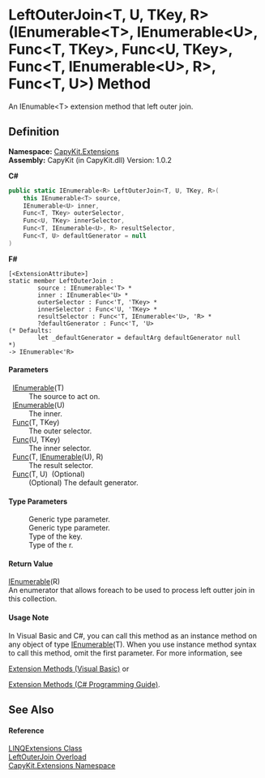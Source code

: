 # LeftOuterJoin&lt;T, U, TKey, R&gt;(IEnumerable&lt;T&gt;, IEnumerable&lt;U&gt;, Func&lt;T, TKey&gt;, Func&lt;U, TKey&gt;, Func&lt;T, IEnumerable&lt;U&gt;, R&gt;, Func&lt;T, U&gt;) Method


An IEnumable&lt;T&gt; extension method that left outer join.



## Definition
**Namespace:** <a href="N_CapyKit_Extensions.md">CapyKit.Extensions</a>  
**Assembly:** CapyKit (in CapyKit.dll) Version: 1.0.2

**C#**
``` C#
public static IEnumerable<R> LeftOuterJoin<T, U, TKey, R>(
	this IEnumerable<T> source,
	IEnumerable<U> inner,
	Func<T, TKey> outerSelector,
	Func<U, TKey> innerSelector,
	Func<T, IEnumerable<U>, R> resultSelector,
	Func<T, U> defaultGenerator = null
)

```
**F#**
``` F#
[<ExtensionAttribute>]
static member LeftOuterJoin : 
        source : IEnumerable<'T> * 
        inner : IEnumerable<'U> * 
        outerSelector : Func<'T, 'TKey> * 
        innerSelector : Func<'U, 'TKey> * 
        resultSelector : Func<'T, IEnumerable<'U>, 'R> * 
        ?defaultGenerator : Func<'T, 'U> 
(* Defaults:
        let _defaultGenerator = defaultArg defaultGenerator null
*)
-> IEnumerable<'R> 
```



#### Parameters
<dl><dt>  <a href="https://learn.microsoft.com/dotnet/api/system.collections.generic.ienumerable-1" target="_blank" rel="noopener noreferrer">IEnumerable</a>(T)</dt><dd>The source to act on.</dd><dt>  <a href="https://learn.microsoft.com/dotnet/api/system.collections.generic.ienumerable-1" target="_blank" rel="noopener noreferrer">IEnumerable</a>(U)</dt><dd>The inner.</dd><dt>  <a href="https://learn.microsoft.com/dotnet/api/system.func-2" target="_blank" rel="noopener noreferrer">Func</a>(T, TKey)</dt><dd>The outer selector.</dd><dt>  <a href="https://learn.microsoft.com/dotnet/api/system.func-2" target="_blank" rel="noopener noreferrer">Func</a>(U, TKey)</dt><dd>The inner selector.</dd><dt>  <a href="https://learn.microsoft.com/dotnet/api/system.func-3" target="_blank" rel="noopener noreferrer">Func</a>(T, <a href="https://learn.microsoft.com/dotnet/api/system.collections.generic.ienumerable-1" target="_blank" rel="noopener noreferrer">IEnumerable</a>(U), R)</dt><dd>The result selector.</dd><dt>  <a href="https://learn.microsoft.com/dotnet/api/system.func-2" target="_blank" rel="noopener noreferrer">Func</a>(T, U)  (Optional)</dt><dd>(Optional) The default generator.</dd></dl>

#### Type Parameters
<dl><dt /><dd>Generic type parameter.</dd><dt /><dd>Generic type parameter.</dd><dt /><dd>Type of the key.</dd><dt /><dd>Type of the r.</dd></dl>

#### Return Value
<a href="https://learn.microsoft.com/dotnet/api/system.collections.generic.ienumerable-1" target="_blank" rel="noopener noreferrer">IEnumerable</a>(R)  
An enumerator that allows foreach to be used to process left outter join in this collection.

#### Usage Note
In Visual Basic and C#, you can call this method as an instance method on any object of type <a href="https://learn.microsoft.com/dotnet/api/system.collections.generic.ienumerable-1" target="_blank" rel="noopener noreferrer">IEnumerable</a>(T). When you use instance method syntax to call this method, omit the first parameter. For more information, see <a href="https://docs.microsoft.com/dotnet/visual-basic/programming-guide/language-features/procedures/extension-methods" target="_blank" rel="noopener noreferrer">

Extension Methods (Visual Basic)</a> or <a href="https://docs.microsoft.com/dotnet/csharp/programming-guide/classes-and-structs/extension-methods" target="_blank" rel="noopener noreferrer">

Extension Methods (C# Programming Guide)</a>.

## See Also


#### Reference
<a href="T_CapyKit_Extensions_LINQExtensions.md">LINQExtensions Class</a>  
<a href="Overload_CapyKit_Extensions_LINQExtensions_LeftOuterJoin.md">LeftOuterJoin Overload</a>  
<a href="N_CapyKit_Extensions.md">CapyKit.Extensions Namespace</a>  
